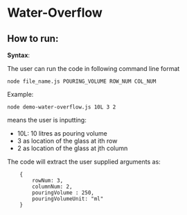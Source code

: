 # Water-Overflow
## How to run:

**Syntax**:

The user can run the code in following command line format
```
node file_name.js POURING_VOLUME ROW_NUM COL_NUM
```

Example:
```
node demo-water-overflow.js 10L 3 2
```
means the user is inputting:
* 10L: 10 litres as pouring volume 
* 3 as location of the glass at ith row 
* 2 as location of the glass at jth column

The code will extract the user supplied arguments as:
```
    {
        rowNum: 3,
        columnNum: 2,
        pouringVolume : 250,
        pouringVolumeUnit: "ml"
    }
```